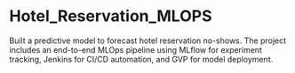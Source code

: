 # Hotel_Reservation_MLOPS
Built a predictive model to forecast hotel reservation no-shows. The project includes an end-to-end MLOps pipeline using MLflow for experiment tracking, Jenkins for CI/CD automation, and GVP for model deployment.
